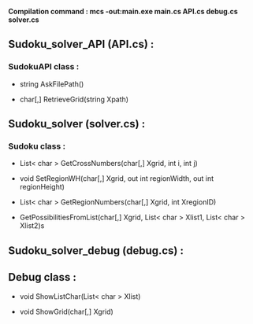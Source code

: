 **Compilation command : mcs -out:main.exe main.cs API.cs debug.cs solver.cs**

## Sudoku_solver_API (API.cs) :

### SudokuAPI class :

* string AskFilePath()

* char[,] RetrieveGrid(string Xpath)

## Sudoku_solver (solver.cs) :

### Sudoku class :

* List< char > GetCrossNumbers(char[,] Xgrid, int i, int j)

* void SetRegionWH(char[,] Xgrid, out int regionWidth, out int regionHeight)

* List< char > GetRegionNumbers(char[,] Xgrid, int XregionID)

* GetPossibilitiesFromList(char[,] Xgrid, List< char > Xlist1, List< char > Xlist2)s

## Sudoku_solver_debug (debug.cs) :

## Debug class :

* void ShowListChar(List< char > Xlist)

* void ShowGrid(char[,] Xgrid)